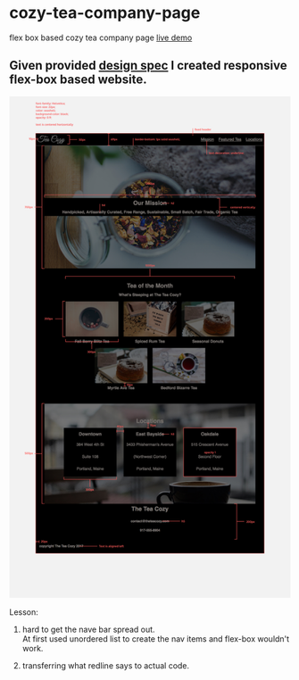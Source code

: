 # cozy-tea-company-page
flex box based cozy tea company page
[live demo](https://heggy231.github.io/cozy-tea-company-page/)
## Given provided [design spec](https://raw.githubusercontent.com/heggy231/cozy-tea-company-page/master/img-tea-cozy-redline.jpg) I created responsive flex-box based website.

![design spec redline](https://raw.githubusercontent.com/heggy231/cozy-tea-company-page/master/img-tea-cozy-redline.jpg)

Lesson: 
1. hard to get the nave bar spread out.  
At first used unordered list to create the nav items and flex-box wouldn't work.

2. transferring what redline says to actual code.